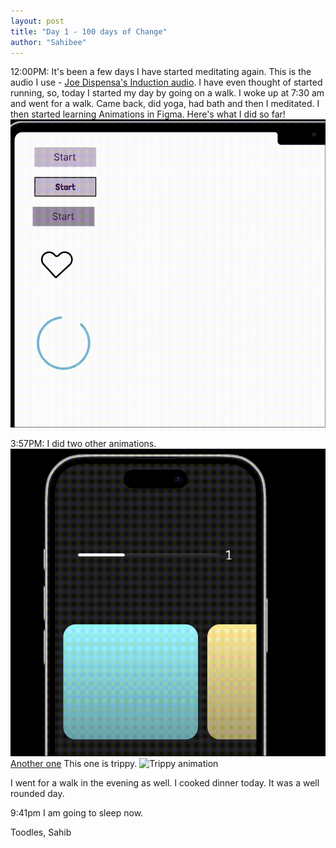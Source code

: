```yaml
---
layout: post
title: "Day 1 - 100 days of Change"
author: "Sahibee"
---
```


12:00PM:
It's been a few days I have started meditating again. This is the audio I use - [Joe Dispensa's Induction audio](https://youtu.be/vS0gPJqra6I?si=CnaR0LpAfHFf4EFO).
I have even thought of started running, so, today I started my day by going on a walk. I woke up at 7:30 am and went for a walk. Came back, did yoga, had bath and then I meditated.
I then started learning Animations in Figma. Here's what I did so far!
![Figma Animation](../images/feb-2025/figma-animation.gif)

3:57PM:
I did two other animations.
![Animation](../images/feb-2025/figma-animation-2.gif)
[Another one](https://www.figma.com/proto/TFcOcB2pFSpKvTeta7zx3E/Animation?node-id=21-152&p=f&t=fJSSfJ4eN8jGuupC-0&scaling=scale-down&content-scaling=fixed&page-id=21%3A150)
This one is trippy.
![Trippy animation](../images/feb-2025/animation-3.gif)

I went for a walk in the evening as well. I cooked dinner today. It was a well rounded day.

9:41pm
I am going to sleep now.

Toodles,
Sahib

